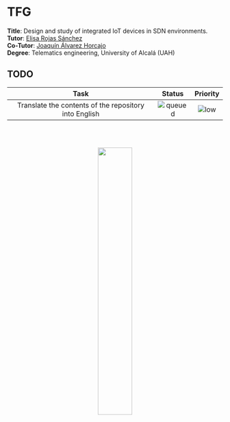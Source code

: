 # TFG



**Title**: Design and study of integrated IoT devices in SDN environments. <br>
**Tutor**: [Elisa Rojas Sánchez](https://scholar.google.es/citations?user=Dgn0ShwAAAAJ&hl=es) <br>
**Co-Tutor**: [Joaquín Álvarez Horcajo](https://scholar.google.es/citations?user=lgzciJ8AAAAJ) <br>
**Degree**: Telematics engineering, University of Alcalá (UAH)<br>



## TODO

<div align="center">

|      **Task**     |     **Status**    | **Priority** |
|:-------------:|:-------------:|:-------------:|
| Translate the contents of the repository into English | ![queued](https://img.shields.io/badge/-queued-orange) | ![low](https://img.shields.io/badge/-low-blue) |


</div>

<br>
<br>

<p align="center">
  <img src="https://i.imgur.com/Huxw46w.png" width="40%"/>
</p>


